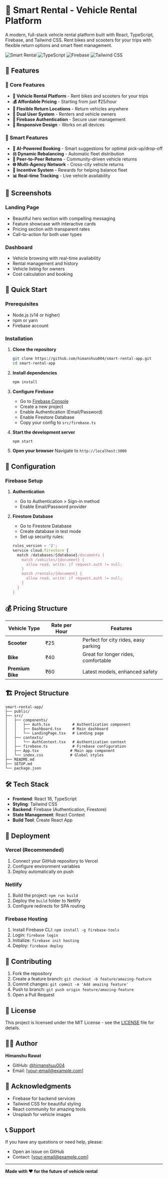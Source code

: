 # 🚀 Smart Rental - Vehicle Rental Platform

A modern, full-stack vehicle rental platform built with React, TypeScript, Firebase, and Tailwind CSS. Rent bikes and scooters for your trips with flexible return options and smart fleet management.

![Smart Rental](https://img.shields.io/badge/React-18-blue) ![TypeScript](https://img.shields.io/badge/TypeScript-4.9-blue) ![Firebase](https://img.shields.io/badge/Firebase-12.4-orange) ![Tailwind CSS](https://img.shields.io/badge/Tailwind_CSS-3.3-cyan)

## 🌟 Features

### 🎯 Core Features
- **🚗 Vehicle Rental Platform** - Rent bikes and scooters for your trips
- **💰 Affordable Pricing** - Starting from just ₹25/hour
- **📍 Flexible Return Locations** - Return vehicles anywhere
- **👥 Dual User System** - Renters and vehicle owners
- **🔐 Firebase Authentication** - Secure user management
- **📱 Responsive Design** - Works on all devices

### 🚀 Smart Features
- **🤖 AI-Powered Booking** - Smart suggestions for optimal pick-up/drop-off
- **⚖️ Dynamic Rebalancing** - Automatic fleet distribution
- **👫 Peer-to-Peer Returns** - Community-driven vehicle returns
- **🌐 Multi-Agency Network** - Cross-city vehicle returns
- **🎁 Incentive System** - Rewards for helping balance fleet
- **📊 Real-time Tracking** - Live vehicle availability

## 🎨 Screenshots

### Landing Page
- Beautiful hero section with compelling messaging
- Feature showcase with interactive cards
- Pricing section with transparent rates
- Call-to-action for both user types

### Dashboard
- Vehicle browsing with real-time availability
- Rental management and history
- Vehicle listing for owners
- Cost calculation and booking

## 🚀 Quick Start

### Prerequisites
- Node.js (v14 or higher)
- npm or yarn
- Firebase account

### Installation

1. **Clone the repository**
   ```bash
   git clone https://github.com/himanshuu004/smart-rental-app.git
   cd smart-rental-app
   ```

2. **Install dependencies**
   ```bash
   npm install
   ```

3. **Configure Firebase**
   - Go to [Firebase Console](https://console.firebase.google.com/)
   - Create a new project
   - Enable Authentication (Email/Password)
   - Enable Firestore Database
   - Copy your config to `src/firebase.ts`

4. **Start the development server**
   ```bash
   npm start
   ```

5. **Open your browser**
   Navigate to `http://localhost:3000`

## 🔧 Configuration

### Firebase Setup

1. **Authentication**
   - Go to Authentication > Sign-in method
   - Enable Email/Password provider

2. **Firestore Database**
   - Go to Firestore Database
   - Create database in test mode
   - Set up security rules:

   ```javascript
   rules_version = '2';
   service cloud.firestore {
     match /databases/{database}/documents {
       match /vehicles/{document} {
         allow read, write: if request.auth != null;
       }
       match /rentals/{document} {
         allow read, write: if request.auth != null;
       }
     }
   }
   ```

## 💰 Pricing Structure

| Vehicle Type | Rate per Hour | Features |
|-------------|---------------|----------|
| **Scooter** | ₹25 | Perfect for city rides, easy parking |
| **Bike** | ₹40 | Great for longer rides, comfortable |
| **Premium Bike** | ₹60 | Latest models, enhanced safety |

## 🏗️ Project Structure

```
smart-rental-app/
├── public/
├── src/
│   ├── components/
│   │   ├── Auth.tsx          # Authentication component
│   │   ├── Dashboard.tsx     # Main dashboard
│   │   └── LandingPage.tsx   # Landing page
│   ├── contexts/
│   │   └── AuthContext.tsx   # Authentication context
│   ├── firebase.ts           # Firebase configuration
│   ├── App.tsx              # Main app component
│   └── index.css            # Global styles
├── README.md
├── SETUP.md
└── package.json
```

## 🛠️ Tech Stack

- **Frontend**: React 18, TypeScript
- **Styling**: Tailwind CSS
- **Backend**: Firebase (Authentication, Firestore)
- **State Management**: React Context
- **Build Tool**: Create React App

## 🚀 Deployment

### Vercel (Recommended)
1. Connect your GitHub repository to Vercel
2. Configure environment variables
3. Deploy automatically on push

### Netlify
1. Build the project: `npm run build`
2. Deploy the `build` folder to Netlify
3. Configure redirects for SPA routing

### Firebase Hosting
1. Install Firebase CLI: `npm install -g firebase-tools`
2. Login: `firebase login`
3. Initialize: `firebase init hosting`
4. Deploy: `firebase deploy`

## 🤝 Contributing

1. Fork the repository
2. Create a feature branch: `git checkout -b feature/amazing-feature`
3. Commit changes: `git commit -m 'Add amazing feature'`
4. Push to branch: `git push origin feature/amazing-feature`
5. Open a Pull Request

## 📝 License

This project is licensed under the MIT License - see the [LICENSE](LICENSE) file for details.

## 👨‍💻 Author

**Himanshu Rawat**
- GitHub: [@himanshuu004](https://github.com/himanshuu004)
- Email: [your-email@example.com]

## 🙏 Acknowledgments

- Firebase for backend services
- Tailwind CSS for beautiful styling
- React community for amazing tools
- Unsplash for vehicle images

## 📞 Support

If you have any questions or need help, please:
- Open an issue on GitHub
- Contact: [your-email@example.com]

---

**Made with ❤️ for the future of vehicle rental**